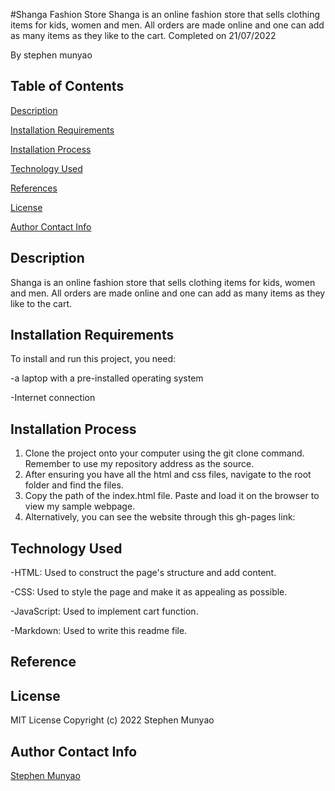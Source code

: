 #Shanga Fashion Store
Shanga is an online fashion store that sells clothing items for kids, women and men. All orders are made online and one can add as many items as they like to the cart.
Completed on 21/07/2022

By stephen munyao

## **Table of Contents**
[Description](#description)


[Installation Requirements](#installationrequirements)


[Installation Process](#installationprocess)


[Technology Used](#technologyused)


[References](#references)


[License](#license)


[Author Contact Info](#authorcontactinfo)
## **Description**
Shanga is an online fashion store that sells clothing items for kids, women and men. All orders are made online and one can add as many items as they like to the cart.
## **Installation Requirements**
To install and run this project, you need:

-a laptop with a pre-installed operating system

-Internet connection
## **Installation Process**
1. Clone the project onto your computer using the git clone command. Remember to use my repository address as the source.
2. After ensuring you have all the html and css files, navigate to the root folder and find the files.
3. Copy the path of the index.html file. Paste and load it on the browser to view my sample webpage.
4. Alternatively, you can see the website through this gh-pages link:
## **Technology Used**
-HTML: Used to construct the page's structure and add content.

-CSS: Used to style the page and make it as appealing as possible.

-JavaScript: Used to implement cart function.

-Markdown: Used to write this readme file.
## **Reference**

## **License**


MIT License Copyright (c) 2022 Stephen Munyao
## **Author Contact Info**


[Stephen Munyao](stephen.munyao@student.moringaschool.com)






